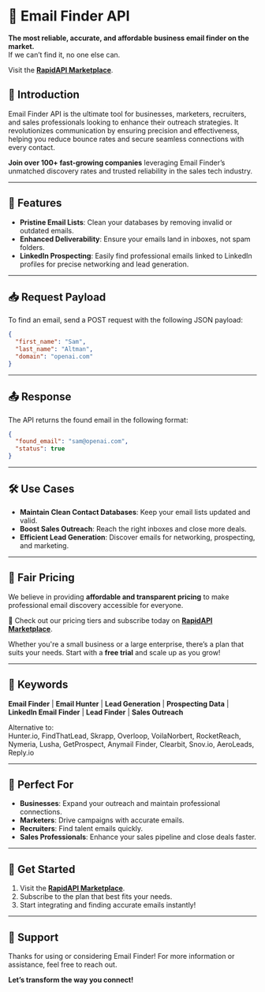 
# 📧 Email Finder API  

**The most reliable, accurate, and affordable business email finder on the market.**  
If we can’t find it, no one else can.  

Visit the **[RapidAPI Marketplace](https://rapidapi.com/merrachsamir2000-VROpiUqxyqE/api/pro-email-finder)**.  

## 🚀 Introduction  
Email Finder API is the ultimate tool for businesses, marketers, recruiters, and sales professionals looking to enhance their outreach strategies. It revolutionizes communication by ensuring precision and effectiveness, helping you reduce bounce rates and secure seamless connections with every contact.  

**Join over 100+ fast-growing companies** leveraging Email Finder’s unmatched discovery rates and trusted reliability in the sales tech industry.  

---

## 🔑 Features  
- **Pristine Email Lists**: Clean your databases by removing invalid or outdated emails.  
- **Enhanced Deliverability**: Ensure your emails land in inboxes, not spam folders.  
- **LinkedIn Prospecting**: Easily find professional emails linked to LinkedIn profiles for precise networking and lead generation.  

---

## 📥 Request Payload  
To find an email, send a POST request with the following JSON payload:  

```json
{
  "first_name": "Sam",
  "last_name": "Altman",
  "domain": "openai.com"
}
```  

---

## 📤 Response  
The API returns the found email in the following format:  

```json
{
  "found_email": "sam@openai.com",
  "status": true
}
```  

---

## 🛠 Use Cases  
- **Maintain Clean Contact Databases**: Keep your email lists updated and valid.  
- **Boost Sales Outreach**: Reach the right inboxes and close more deals.  
- **Efficient Lead Generation**: Discover emails for networking, prospecting, and marketing.  

---

## 💸 Fair Pricing  
We believe in providing **affordable and transparent pricing** to make professional email discovery accessible for everyone.  

📌 Check out our pricing tiers and subscribe today on **[RapidAPI Marketplace](https://rapidapi.com/merrachsamir2000-VROpiUqxyqE/api/pro-email-finder)**.  

Whether you're a small business or a large enterprise, there’s a plan that suits your needs. Start with a **free trial** and scale up as you grow!  

---

## 🔎 Keywords  
**Email Finder** | **Email Hunter** | **Lead Generation** | **Prospecting Data** | **LinkedIn Email Finder** | **Lead Finder** | **Sales Outreach**  

Alternative to:  
Hunter.io, FindThatLead, Skrapp, Overloop, VoilaNorbert, RocketReach, Nymeria, Lusha, GetProspect, Anymail Finder, Clearbit, Snov.io, AeroLeads, Reply.io  

---

## 💼 Perfect For  
- **Businesses**: Expand your outreach and maintain professional connections.  
- **Marketers**: Drive campaigns with accurate emails.  
- **Recruiters**: Find talent emails quickly.  
- **Sales Professionals**: Enhance your sales pipeline and close deals faster.  

---

## 🤝 Get Started  
1. Visit the **[RapidAPI Marketplace](https://rapidapi.com/merrachsamir2000-VROpiUqxyqE/api/pro-email-finder)**.  
2. Subscribe to the plan that best fits your needs.  
3. Start integrating and finding accurate emails instantly!  

---

## 💬 Support  
Thanks for using or considering Email Finder! For more information or assistance, feel free to reach out.  

**Let’s transform the way you connect!**  
